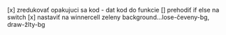 [x] zredukovať opakujuci sa kod - dat kod do funkcie
[] prehodiť if else na switch
[x] nastaviť na winnercell zeleny background...lose-čeveny-bg, draw-žlty-bg


